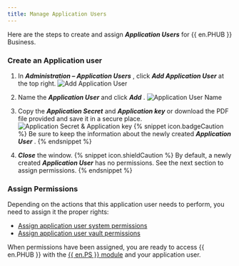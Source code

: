 ```yaml
---
title: Manage Application Users
---
```

Here are the steps to create and assign ***Application Users*** for {{ en.PHUB }} Business.  

### Create an Application user 

1. In ***Administration – Application Users*** , click ***Add Application User*** at the top right. 
![Add Application User](https://webdevolutions.azureedge.net/docs/en/hub/Hub2180.png)
1. Name the ***Application User*** and click ***Add*** . 
![Application User Name](https://webdevolutions.azureedge.net/docs/en/hub/Hub4057.png)
1. Copy the ***Application Secret*** and ***Application key*** or download the PDF file provided and save it in a secure place. 
![Application Secret & Application key](https://webdevolutions.azureedge.net/docs/en/hub/Hub4058.png)
{% snippet icon.badgeCaution %} 
Be sure to keep the information about the newly created ***Application User*** . 
{% endsnippet %}
 
4. ***Close*** the window. 
{% snippet icon.shieldCaution %} 
By default, a newly created ***Application User*** has no permissions. See the next section to assign permissions. 
{% endsnippet %}
 
### Assign Permissions 

Depending on the actions that this application user needs to perform, you need to assign it the proper rights:  

* [Assign application user system permissions](/hub/web-interface/hub-overview/administration/configuration-security/system-permissions/) 
* [Assign application user vault permissions](/hub/web-interface/hub-overview/administration/management/vaults/create-manage-vaults/)  

When permissions have been assigned, you are ready to access {{ en.PHUB }} with the [{{ en.PS }} module](/hub/powershell-module/) and your application user. 

